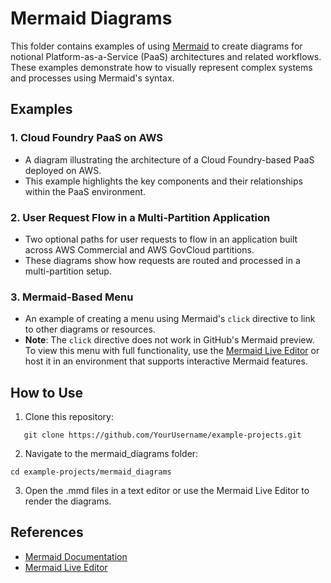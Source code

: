 # Mermaid Diagrams

This folder contains examples of using [Mermaid](https://mermaid.js.org/) to create diagrams for notional Platform-as-a-Service (PaaS) architectures and related workflows. These examples demonstrate how to visually represent complex systems and processes using Mermaid's syntax.

## Examples

### 1. **Cloud Foundry PaaS on AWS**
   - A diagram illustrating the architecture of a Cloud Foundry-based PaaS deployed on AWS.
   - This example highlights the key components and their relationships within the PaaS environment.

### 2. **User Request Flow in a Multi-Partition Application**
   - Two optional paths for user requests to flow in an application built across AWS Commercial and AWS GovCloud partitions.
   - These diagrams show how requests are routed and processed in a multi-partition setup.

### 3. **Mermaid-Based Menu**
   - An example of creating a menu using Mermaid's `click` directive to link to other diagrams or resources.
   - **Note**: The `click` directive does not work in GitHub's Mermaid preview. To view this menu with full functionality, use the [Mermaid Live Editor](https://mermaid-js.github.io/mermaid-live-editor/) or host it in an environment that supports interactive Mermaid features.

## How to Use
1. Clone this repository:
```
   git clone https://github.com/YourUsername/example-projects.git
```
2. Navigate to the mermaid_diagrams folder:
```
cd example-projects/mermaid_diagrams
```
3. Open the .mmd files in a text editor or use the Mermaid Live Editor to render the diagrams.

## References
- [Mermaid Documentation](https://mermaid.js.org/)
- [Mermaid Live Editor](https://mermaid-js.github.io/mermaid-live-editor/)


